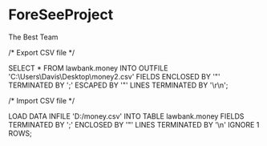 # ForeSeeProject
The Best Team

/* Export CSV file */

SELECT *
FROM lawbank.money
INTO OUTFILE 'C:\Users\Davis\Desktop\money2.csv'
FIELDS ENCLOSED BY '"' TERMINATED BY ';' ESCAPED BY '"'
LINES TERMINATED BY '\r\n';

/* Import CSV file */

LOAD DATA INFILE 'D:/money.csv' 
INTO TABLE lawbank.money
FIELDS TERMINATED BY ';' 
ENCLOSED BY '"'
LINES TERMINATED BY '\n'
IGNORE 1 ROWS;
